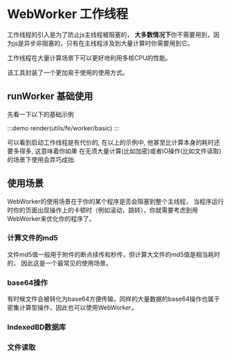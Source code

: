 # WebWorker 工作线程
工作线程的引入是为了防止js主线程被阻塞的， **大多数情况下**你不需要用到，因为js是异步非阻塞的，只有在主线程涉及到大量计算时你需要用到它。

工作线程在大量计算场景下可以更好地利用多核CPU的性能。

该工具封装了一个更加易于使用的使用方式。

## runWorker 基础使用

先看一下以下的基础示例

:::demo
render(utils/fe/worker/basic)
:::

可以看到启动工作线程是有代价的, 在以上的示例中, 他甚至比计算本身的耗时还要多得多, 这意味着你如果
在无须大量计算(比如加密)或者IO操作(比如文件读取)的场景下使用会弄巧成拙.


## 使用场景

WebWorker的使用场景在于你的某个程序是否会阻塞到整个主线程， 当程序运行时你的页面出现操作上的卡顿时（例如滚动，跳转），你就需要考虑到用WebWorker来优化你的程序了。

### 计算文件的md5

文件md5值一般用于附件的断点续传和秒传，但计算大文件的md5值是相当耗时的， 因此这是一个最常见的使用场景。

### base64操作
有时候文件会被转化为base64方便传输，同样的大量数据的base64操作也属于密集计算型操作，因此也可以使用WebWorker。

### IndexedBD数据库

### 文件读取

